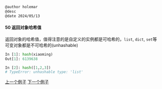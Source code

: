 ```markdown
@author holemar
@desc 
@date 2024/05/13
```

#### 50 返回对象哈希值　　

返回对象的哈希值，值得注意的是自定义的实例都是可哈希的，`list`, `dict`, `set`等可变对象都是不可哈希的(unhashable)

  ```python
In [1]: hash(xiaoming)
Out[1]: 6139638

In [2]: hash([1,2,3])
# TypeError: unhashable type: 'list'
  ```

[上一个例子](49.md)    [下一个例子](51.md)